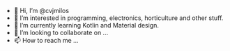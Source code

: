 - 👋 Hi, I’m @cvjmilos
- 👀 I’m interested in programming, electronics, horticulture and other stuff.
- 🌱 I’m currently learning Kotlin and Material design.
- 💞️ I’m looking to collaborate on ...
- 📫 How to reach me ...

